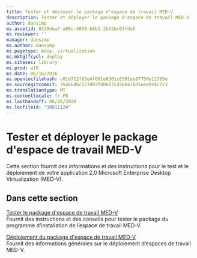 ```yaml
---
title: Tester et déployer le package d'espace de travail MED-V
description: Tester et déployer le package d'espace de travail MED-V
author: dansimp
ms.assetid: 0238dea7-a08c-4859-b8b1-2b52bc63fda6
ms.reviewer: ''
manager: dansimp
ms.author: dansimp
ms.pagetype: mdop, virtualization
ms.mktglfcycl: deploy
ms.sitesec: library
ms.prod: w10
ms.date: 06/16/2016
ms.openlocfilehash: c01d712f63e4f081e8301c6391ee87750e11795e
ms.sourcegitcommit: 354664bc527d93f80687cd2eba70d1eea024c7c3
ms.translationtype: MT
ms.contentlocale: fr-FR
ms.lasthandoff: 06/26/2020
ms.locfileid: "10811124"
---
```

# Tester et déployer le package d'espace de travail MED-V


Cette section fournit des informations et des instructions pour le test et le déploiement de votre application 2,0 Microsoft Enterprise Desktop Virtualization (MED-V).

## Dans cette section


<a href="" id="testing-the-med-v-workspace-package"></a>[Tester le package d'espace de travail MED-V](testing-the-med-v-workspace-package.md)  
Fournit des instructions et des conseils pour tester le package du programme d’installation de l’espace de travail MED-V.

<a href="" id="deploying-the-med-v-workspace-package"></a>[Déploiement du package d'espace de travail MED-V](deploying-the-med-v-workspace-package.md)  
Fournit des informations générales sur le déploiement d’espaces de travail MED-V.

 

 





